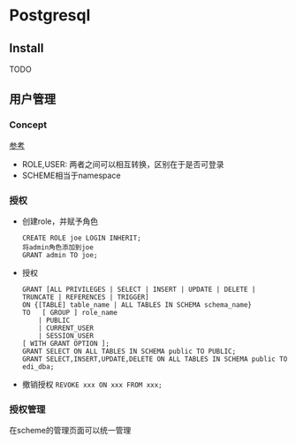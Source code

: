 # Postgresql
## Install
TODO
## 用户管理
### Concept
[参考](http://www.postgres.cn/docs/9.6/sql-grant.html)
- ROLE,USER: 两者之间可以相互转换，区别在于是否可登录
- SCHEME相当于namespace
### 授权
- 创建role，并赋予角色
    ```
    CREATE ROLE joe LOGIN INHERIT;
    将admin角色添加到joe
    GRANT admin TO joe;
    ```
- 授权
    ```
    GRANT [ALL PRIVILEGES | SELECT | INSERT | UPDATE | DELETE | TRUNCATE | REFERENCES | TRIGGER] 
    ON {[TABLE] table_name | ALL TABLES IN SCHEMA schema_name} 
    TO   [ GROUP ] role_name
        | PUBLIC
        | CURRENT_USER
        | SESSION_USER
    [ WITH GRANT OPTION ];
    GRANT SELECT ON ALL TABLES IN SCHEMA public TO PUBLIC;
    GRANT SELECT,INSERT,UPDATE,DELETE ON ALL TABLES IN SCHEMA public TO edi_dba;
    ```
- 撤销授权
    `REVOKE xxx ON xxx FROM xxx;`
### 授权管理
在scheme的管理页面可以统一管理